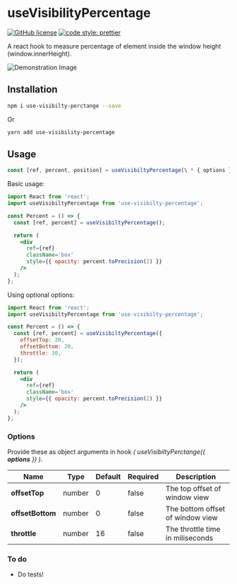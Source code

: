 # useVisibilityPercentage

[![GitHub license](https://img.shields.io/github/license/fkrasnowski/useVisibilityPercentage)](https://github.com/fkrasnowski/useVisibilityPercentage/blob/master/LICENSE)
[![code style: prettier](https://img.shields.io/badge/code_style-prettier-ff69b4.svg)](https://github.com/prettier/prettier)

A react hook to measure percentage of element inside the window height (window.innerHeight).

<img src="https://p-ams2.pcloud.com/DLZ1WC6kfZENowf2ZKScJ7ZZ6gJGa7Z3VZZKD0ZXZDNkZpJZZZ4SF8BOuaAmbuVJdmrEjhFfBTqA57/th-22301109729-457x582.png"
style="max-height: 300px"
alt="Demonstration Image"
/>

## Installation

```sh
npm i use-visibilty-perctange --save
```

Or

```sh
yarn add use-visibility-percentage
```

## Usage

```jsx
const [ref, percent, position] = useVisibiltyPercentage(\ * { options } * \);
```

Basic usage:

```jsx
import React from 'react';
import useVisibiltyPercentage from 'use-visibilty-percentage';

const Percent = () => {
  const [ref, percent] = useVisibiltyPercentage();

  return (
    <div
      ref={ref}
      className='box'
      style={{ opacity: percent.toPrecision(2) }}
    />
  );
};
```

Using optional options:

```jsx
import React from 'react';
import useVisibiltyPercentage from 'use-visibilty-percentage';

const Percent = () => {
  const [ref, percent] = useVisibiltyPercentage({
    offsetTop: 20,
    offsetBottom: 20,
    throttle: 30,
  });

  return (
    <div
      ref={ref}
      className='box'
      style={{ opacity: percent.toPrecision(2) }}
    />
  );
};
```

### Options

Provide these as object arguments in hook _( useVisibiltyPerctange({ **options** }) )_.

| Name             | Type   | Default | Required | Description                      |
| ---------------- | ------ | ------- | -------- | -------------------------------- |
| **offsetTop**    | number | 0       | false    | The top offset of window view    |
| **offsetBottom** | number | 0       | false    | The bottom offset of window view |
| **throttle**     | number | 16      | false    | The throttle time in miliseconds |

### To do

- Do tests!
